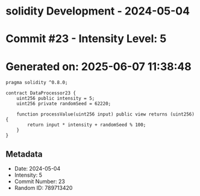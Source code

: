 ﻿# solidity Development - 2024-05-04
# Commit #23 - Intensity Level: 5
# Generated on: 2025-06-07 11:38:48
```solidity
pragma solidity ^0.8.0;

contract DataProcessor23 {
    uint256 public intensity = 5;
    uint256 private randomSeed = 62220;

    function processValue(uint256 input) public view returns (uint256) {
        return input * intensity + randomSeed % 100;
    }
}
```
## Metadata
- Date: 2024-05-04
- Intensity: 5
- Commit Number: 23
- Random ID: 789713420
